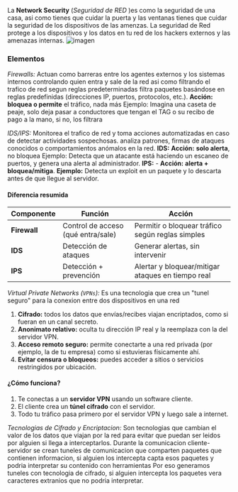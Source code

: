 La **Network Security** (_Seguridad de RED_ )es como la seguridad de una casa, asi como tienes que cuidar la puerta y las ventanas tienes que cuidar la seguridad de los dispositivos de las amenzas. La seguridad de Red protege a los dispositivos y los datos en tu red de los hackers externos y las amenazas internas.
 ![imagen](https://www.mydraw.com/NIMG.axd?i=Templates/NetworkDiagram/CiscoNetworkSecurityDiagram/CiscoNetworkSecurityDiagram.png) 
 ### **Elementos** 
_Firewalls:_ Actuan como barreras entre los agentes externos y los sistemas internos controlando quien entra y  sale de la red asi como filtrando el trafico de red segun reglas predeterminadas
filtra paquetes basándose en reglas predefinidas (direcciones IP, puertos, protocolos, etc.).
**Acción:** **bloquea o permite** el tráfico, nada más
	Ejemplo: Imagina una caseta de peaje, solo deja pasar a conductores que tengan el TAG o su recibo de pago a la mano, si no, los filtrara

_IDS/IPS:_  Monitorea el trafico de red y toma acciones automatizadas en caso de detectar actividades sospechosas. analiza patrones, firmas de ataques conocidos o comportamientos anómalos en la red.
**IDS:** **Acción:** **solo alerta**, no bloquea
	Ejemplo: Detecta que un atacante está haciendo un escaneo de puertos, y genera una alerta al administrador.
**IPS:** - **Acción:** **alerta + bloquea/mitiga**.
    **Ejemplo:** Detecta un exploit en un paquete y lo descarta antes de que llegue al servidor.

#### Diferencia resumida

| Componente   | Función                            | Acción                                            |
| ------------ | ---------------------------------- | ------------------------------------------------- |
| **Firewall** | Control de acceso (qué entra/sale) | Permitir o bloquear tráfico según reglas simples  |
| **IDS**      | Detección de ataques               | Generar alertas, sin intervenir                   |
| **IPS**      | Detección + prevención             | Alertar y bloquear/mitigar ataques en tiempo real |
_Virtual Private Networks (`VPNs`):_  Es una tecnologia que crea un "tunel seguro" para la conexion entre dos dispositivos en una red
1. **Cifrado:** todos los datos que envías/recibes viajan encriptados, como si fueran en un canal secreto.
2. **Anonimato relativo:** oculta tu dirección IP real y la reemplaza con la del servidor VPN.
3. **Acceso remoto seguro:** permite conectarte a una red privada (por ejemplo, la de tu empresa) como si estuvieras físicamente ahí.
4. **Evitar censura o bloqueos:** puedes acceder a sitios o servicios restringidos por ubicación.
#### ¿Cómo funciona?

1. Te conectas a un **servidor VPN** usando un software cliente.
2. El cliente crea un **túnel cifrado** con el servidor.
3. Todo tu tráfico pasa primero por el servidor VPN y luego sale a internet.

_Tecnologias de Cifrado y Encriptacion:_ Son tecnologias que cambian el valor de los datos que viajan por la red para evitar que puedan ser leidos por alguien si llega a interceptarlos.
Durante la comunicacion cliente-servidor se crean tuneles de comunicacion que comparten paquetes que contienen informacion, si alguien los intercepta capta esos paquetes y podria interpretar su contenido con herramientas
Por eso generamos tuneles con tecnologia de cifrado, si alguien intercepta los paquetes vera caracteres extranios que no podria interpretar. 
